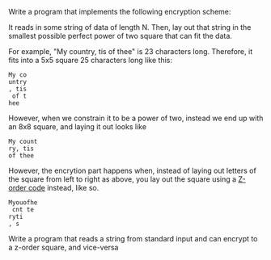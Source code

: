 Write a program that implements the following encryption scheme:

It reads in some string of data of length N.  Then, lay out that string in the smallest possible perfect power of two square that can fit the data.

For example, "My country, tis of thee" is 23 characters long.  Therefore, it fits into a 5x5 square 25 characters long like this:

    My co
    untry
    , tis
     of t
    hee

However, when we constrain it to be a power of two, instead we end up with an 8x8 square, and laying it out looks like

    My count
    ry, tis 
    of thee
    
    
    
    
    
    
However, the encrytion part happens when, instead of laying out letters of the square from left to right as above, you lay out 
the square using a [Z-order code](http://en.wikipedia.org/wiki/Z-order_curve) instead, like so.

    Myouofhe
     cnt te 
    ryti
    , s 


Write a program that reads a string from standard input and can encrypt to a z-order square, and vice-versa
